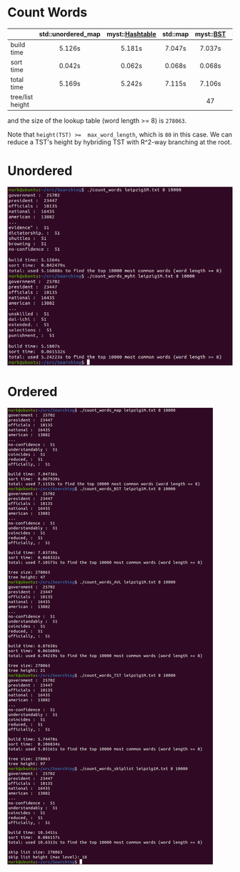 # Count Words
|   | std::unordered\_map | myst::[Hashtable](https://github.com/How-u-doing/DataStructures/blob/master/Searching/HashMap/Hashtable_impl.h) | std::map | myst::[BST](https://github.com/How-u-doing/DataStructures/blob/master/Searching/TreeMap/BST_impl.h) | myst::[AVL](https://github.com/How-u-doing/DataStructures/tree/master/Searching/TreeMap/AVLtree_impl.h) | myst::[TST](https://github.com/How-u-doing/DataStructures/blob/master/Searching/TreeMap/TST.h) | myst::[SkipList](https://github.com/How-u-doing/DataStructures/blob/master/Searching/Randomized/SkipList_impl.h) |
|   :---           | :---:  | :---:  | :---:  | :---:  | :---:  | :---:  | :---:   |
| build time       | 5.126s | 5.181s | 7.047s | 7.037s | 6.877s | 5.745s | 10.545s |
| sort time        | 0.042s | 0.062s | 0.068s | 0.068s | 0.066s | 0.107s |  0.086s |
| total time       | 5.169s | 5.242s | 7.115s | 7.106s | 6.942s | 5.852s | 10.631s |
| tree/list height |        |        |        |   47   |   21   |   97   |   18    |

and the size of the lookup table (word length >= 8) is `278063`.

Note that `height(TST) >=  max_word_length`, which is `80` in this case.
We can reduce a TST's height by hybriding TST with R^2-way branching at the root. 

# Unordered
![](img/count_words_unordered.png)

# Ordered
![](img/count_words_ordered.png)
